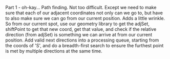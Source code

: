 Part 1 - oh-kay... Path finding.  Not too difficult.  Except we need to make sure that each of our adjacent coordinates not only can we go to, but have to also make sure we can go from our current position.  Adds a little wrinkle.  So from our current spot, use our geometry library to get the adjSet, shiftPoint to get that new coord, get that value, and check if the relative direction (from adjSet) is something we can arrive at from our current position.  Add valid next directions into a processing queue, starting from the coords of 'S', and do a breadth-first search to ensure the furthest point is met by multiple directions at the same time.